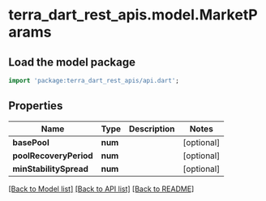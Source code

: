 # terra_dart_rest_apis.model.MarketParams

## Load the model package
```dart
import 'package:terra_dart_rest_apis/api.dart';
```

## Properties
Name | Type | Description | Notes
------------ | ------------- | ------------- | -------------
**basePool** | **num** |  | [optional] 
**poolRecoveryPeriod** | **num** |  | [optional] 
**minStabilitySpread** | **num** |  | [optional] 

[[Back to Model list]](../README.md#documentation-for-models) [[Back to API list]](../README.md#documentation-for-api-endpoints) [[Back to README]](../README.md)


